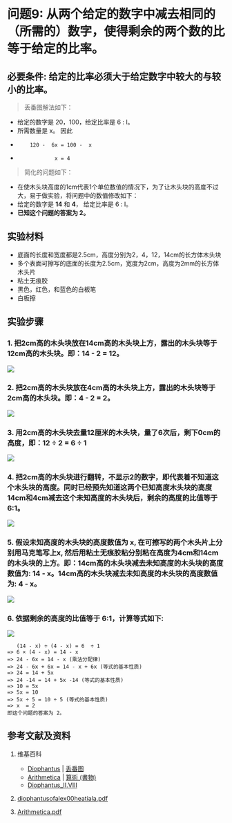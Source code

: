 # 问题9: 从两个给定的数字中减去相同的（所需的）数字，使得剩余的两个数的比等于给定的比率。

## 必要条件: 给定的比率必须大于给定数字中较大的与较小的比率。

> 丢番图解法如下：
>  
- 给定的数字是 20，100，给定比率是 6 : I。
- 所需数量是 x。 因此
-         120 -  6x = 100 -  x
-                 x = 4

> 简化的问题如下：
>  
- 在使木头块高度的1cm代表1个单位数值的情况下，为了让木头块的高度不过大，易于做实验，将问题中的数值修改如下：
- 给定的数字是 **14** 和 **4**， 给定比率是 6 : I。
- **已知这个问题的答案为 2。**

## 实验材料

- 底面的长度和宽度都是2.5cm，高度分别为2，4，12，14cm的长方体木头块
- 多个表面可擦写的底面的长度为2.5cm，宽度为2cm，高度为2mm的长方体木头片
- 粘土无痕胶
- 黑色，红色，和蓝色的白板笔
- 白板擦

## 实验步骤

### 1. 把2cm高的木头块放在14cm高的木头块上方，露出的木头块等于12cm高的木头块。即：14 - 2 = 12。
![](/images/函数和极限/丢番图的《算术》中典型的推演实验/卷1/问题9/1a1.jpg)

### 2. 把2cm高的木头块放在4cm高的木头块上方，露出的木头块等于2cm高的木头块。即：4 - 2 = 2。
![](/images/函数和极限/丢番图的《算术》中典型的推演实验/卷1/问题9/1a2.jpg)

### 3. 用2cm高的木头块去量12厘米的木头块，量了6次后，剩下0cm的高度，即：12 ÷ 2 = 6 ÷ 1
![](/images/函数和极限/丢番图的《算术》中典型的推演实验/卷1/问题9/1a3.jpg)

### 4. 把2cm高的木头块进行翻转，不显示2的数字，即代表着不知道这个木头块的高度。同时已经预先知道这两个已知高度木头块的高度14cm和4cm减去这个未知高度的木头块后，剩余的高度的比值等于 6:1。
![](/images/函数和极限/丢番图的《算术》中典型的推演实验/卷1/问题9/1a4.jpg)

### 5. 假设未知高度的木头块的高度数值为 x, 在可擦写的两个木头片上分别用马克笔写上x, 然后用粘土无痕胶粘分别粘在高度为4cm和14cm的木头块的上方。即：14cm高的木头块减去未知高度的木头块的高度数值为: 14 - x。14cm高的木头块减去未知高度的木头块的高度数值为: 4 - x。
![](/images/函数和极限/丢番图的《算术》中典型的推演实验/卷1/问题9/1a5.jpg)

### 6. 依据剩余的高度的比值等于 6:1，计算等式如下: 
![](/images/函数和极限/丢番图的《算术》中典型的推演实验/卷1/问题9/1a6.jpg)

	   (14 - x) ÷ (4 - x) = 6  ÷ 1 
	=> 6 × (4 - x) = 14 - x
	=> 24 - 6x = 14 - x (乘法分配律)
	=> 24 - 6x + 6x = 14 - x + 6x (等式的基本性质)
	=> 24 = 14 + 5x
	=> 24 -14 = 14 + 5x -14 (等式的基本性质)
	=> 10 = 5x
	=> 5x = 10
	=> 5x ÷ 5 = 10 ÷ 5 (等式的基本性质)
	=> x  = 2
	即这个问题的答案为 2。

## 参考文献及资料

1. 维基百科
	- [Diophantus](https://en.wikipedia.org/wiki/Diophantus) | [丢番图](https://zh.wikipedia.org/wiki/丢番图) 
	- [Arithmetica](https://en.wikipedia.org/wiki/Arithmetica) | [算術 (書物)](https://ja.wikipedia.org/wiki/%E7%AE%97%E8%A1%93_(%E6%9B%B8%E7%89%A9)) 
	- [Diophantus_II.VIII](https://en.wikipedia.org/wiki/Diophantus_II.VIII) 

2. [diophantusofalex00heatiala.pdf](https://archive.org/download/diophantusofalex00heatiala/diophantusofalex00heatiala.pdf) 
3. [Arithmetica.pdf](https://staff.um.edu.mt/jmus1/Diophantus.pdf) 



